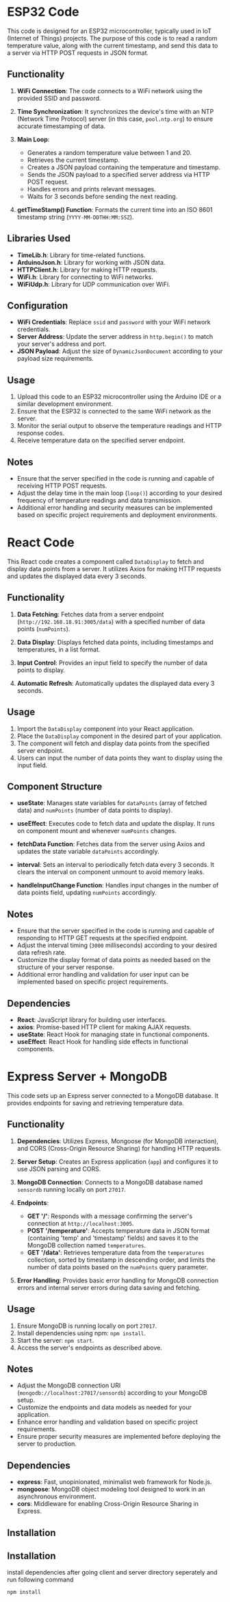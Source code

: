 # ESP32 Code

This code is designed for an ESP32 microcontroller, typically used in IoT (Internet of Things) projects. The purpose of this code is to read a random temperature value, along with the current timestamp, and send this data to a server via HTTP POST requests in JSON format.

## Functionality

1. **WiFi Connection**: The code connects to a WiFi network using the provided SSID and password.

2. **Time Synchronization**: It synchronizes the device's time with an NTP (Network Time Protocol) server (in this case, `pool.ntp.org`) to ensure accurate timestamping of data.

3. **Main Loop**:
   - Generates a random temperature value between 1 and 20.
   - Retrieves the current timestamp.
   - Creates a JSON payload containing the temperature and timestamp.
   - Sends the JSON payload to a specified server address via HTTP POST request.
   - Handles errors and prints relevant messages.
   - Waits for 3 seconds before sending the next reading.

4. **getTimeStamp() Function**: Formats the current time into an ISO 8601 timestamp string (`YYYY-MM-DDTHH:MM:SSZ`).

## Libraries Used

- **TimeLib.h**: Library for time-related functions.
- **ArduinoJson.h**: Library for working with JSON data.
- **HTTPClient.h**: Library for making HTTP requests.
- **WiFi.h**: Library for connecting to WiFi networks.
- **WiFiUdp.h**: Library for UDP communication over WiFi.

## Configuration

- **WiFi Credentials**: Replace `ssid` and `password` with your WiFi network credentials.
- **Server Address**: Update the server address in `http.begin()` to match your server's address and port.
- **JSON Payload**: Adjust the size of `DynamicJsonDocument` according to your payload size requirements.

## Usage

1. Upload this code to an ESP32 microcontroller using the Arduino IDE or a similar development environment.
2. Ensure that the ESP32 is connected to the same WiFi network as the server.
3. Monitor the serial output to observe the temperature readings and HTTP response codes.
4. Receive temperature data on the specified server endpoint.

## Notes

- Ensure that the server specified in the code is running and capable of receiving HTTP POST requests.
- Adjust the delay time in the main loop (`loop()`) according to your desired frequency of temperature readings and data transmission.
- Additional error handling and security measures can be implemented based on specific project requirements and deployment environments.

# React Code

This React code creates a component called `DataDisplay` to fetch and display data points from a server. It utilizes Axios for making HTTP requests and updates the displayed data every 3 seconds.

## Functionality

1. **Data Fetching**: Fetches data from a server endpoint (`http://192.168.18.91:3005/data`) with a specified number of data points (`numPoints`).

2. **Data Display**: Displays fetched data points, including timestamps and temperatures, in a list format.

3. **Input Control**: Provides an input field to specify the number of data points to display.

4. **Automatic Refresh**: Automatically updates the displayed data every 3 seconds.

## Usage

1. Import the `DataDisplay` component into your React application.
2. Place the `DataDisplay` component in the desired part of your application.
3. The component will fetch and display data points from the specified server endpoint.
4. Users can input the number of data points they want to display using the input field.

## Component Structure

- **useState**: Manages state variables for `dataPoints` (array of fetched data) and `numPoints` (number of data points to display).

- **useEffect**: Executes code to fetch data and update the display. It runs on component mount and whenever `numPoints` changes.

- **fetchData Function**: Fetches data from the server using Axios and updates the state variable `dataPoints` accordingly.

- **interval**: Sets an interval to periodically fetch data every 3 seconds. It clears the interval on component unmount to avoid memory leaks.

- **handleInputChange Function**: Handles input changes in the number of data points field, updating `numPoints` accordingly.

## Notes

- Ensure that the server specified in the code is running and capable of responding to HTTP GET requests at the specified endpoint.
- Adjust the interval timing (`3000` milliseconds) according to your desired data refresh rate.
- Customize the display format of data points as needed based on the structure of your server response.
- Additional error handling and validation for user input can be implemented based on specific project requirements.

## Dependencies

- **React**: JavaScript library for building user interfaces.
- **axios**: Promise-based HTTP client for making AJAX requests.
- **useState**: React Hook for managing state in functional components.
- **useEffect**: React Hook for handling side effects in functional components.



# Express Server + MongoDB

This code sets up an Express server connected to a MongoDB database. It provides endpoints for saving and retrieving temperature data.

## Functionality

1. **Dependencies**: Utilizes Express, Mongoose (for MongoDB interaction), and CORS (Cross-Origin Resource Sharing) for handling HTTP requests.

2. **Server Setup**: Creates an Express application (`app`) and configures it to use JSON parsing and CORS.

3. **MongoDB Connection**: Connects to a MongoDB database named `sensordb` running locally on port `27017`.

4. **Endpoints**:
   - **GET '/'**: Responds with a message confirming the server's connection at `http://localhost:3005`.
   - **POST '/temperature'**: Accepts temperature data in JSON format (containing 'temp' and 'timestamp' fields) and saves it to the MongoDB collection named `temperatures`.
   - **GET '/data'**: Retrieves temperature data from the `temperatures` collection, sorted by timestamp in descending order, and limits the number of data points based on the `numPoints` query parameter.

5. **Error Handling**: Provides basic error handling for MongoDB connection errors and internal server errors during data saving and fetching.

## Usage

1. Ensure MongoDB is running locally on port `27017`.
2. Install dependencies using npm: `npm install`.
3. Start the server: `npm start`.
4. Access the server's endpoints as described above.

## Notes

- Adjust the MongoDB connection URI (`mongodb://localhost:27017/sensordb`) according to your MongoDB setup.
- Customize the endpoints and data models as needed for your application.
- Enhance error handling and validation based on specific project requirements.
- Ensure proper security measures are implemented before deploying the server to production.

## Dependencies

- **express**: Fast, unopinionated, minimalist web framework for Node.js.
- **mongoose**: MongoDB object modeling tool designed to work in an asynchronous environment.
- **cors**: Middleware for enabling Cross-Origin Resource Sharing in Express.

## Installation

## Installation

install dependencies after going client and server directory seperately and run following command

```bash
npm install 
